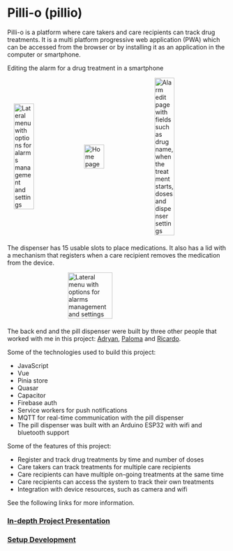 # Pilli-o (pillio)

Pilli-o is a platform where care takers and care recipients can track drug treatments. It is a multi platform progressive web application (PWA) which can be accessed from the browser or by installing it as an application in the computer or smartphone.

<p>Editing the alarm for a drug treatment in a smartphone</p>
<div
  style="
    display: flex;
    justify-content: center;
    align-items: center;
    margin-bottom: 20px;
    gap: 10px;
  "
>
  <img
    width="30%"
    alt="Lateral menu with options for alarms management and settings"
    src="https://user-images.githubusercontent.com/56984939/175789879-7a5b88ee-ef67-45d5-9a8e-725dedd27fea.png"
  >
  <img
    width="30%"
    alt="Home page"
    src="https://user-images.githubusercontent.com/56984939/175789890-57a6b942-bfe5-49fc-9fce-2063fb71211b.png"
  >
  <img
    width="30%"
    alt="Alarm edit page with fields such as drug name, when the treatment starts, doses and dispenser settings"
    src="https://user-images.githubusercontent.com/56984939/175789908-1a444535-4eae-4da8-bb2e-7659db9ba412.png"
  >
</div>

<p>The dispenser has 15 usable slots to place medications. It also has a lid with a mechanism that registers when a care recipient removes the medication from the device.</p>
<div
  style="
    display: flex;
    justify-content: center;
    align-items: center;
    margin-bottom: 20px;
  "
>
  <img
    width="45%"
    alt="Lateral menu with options for alarms management and settings"
    alt="Dispenser prototype with circular shape"
    src="https://user-images.githubusercontent.com/56984939/175790549-d4c8776e-41c4-46e5-bc72-2e3f99bc8b58.png"
  >
</div>

The back end and the pill dispenser were built by three other people that worked with me in this project: [Adryan](https://github.com/AdryanR), [Paloma](https://github.com/Paloma-Marian) and [Ricardo](https://github.com/ricardo-14).

Some of the technologies used to build this project:

- JavaScript
- Vue
- Pinia store
- Quasar
- Capacitor
- Firebase auth
- Service workers for push notifications
- MQTT for real-time communication with the pill dispenser
- The pill dispenser was built with an Arduino ESP32 with wifi and bluetooth support

Some of the features of this project:

- Register and track drug treatments by time and number of doses
- Care takers can track treatments for multiple care recipients
- Care recipients can have multiple on-going treatments at the same time
- Care recipients can access the system to track their own treatments
- Integration with device resources, such as camera and wifi

See the following links for more information.

### [In-depth Project Presentation](/docs/project-presentation.md)

### [Setup Development](/docs/setup-development.md)
